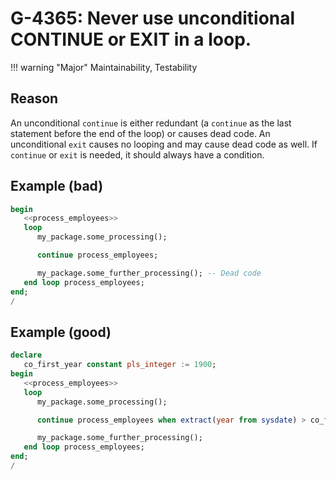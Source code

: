 # G-4365: Never use unconditional CONTINUE or EXIT in a loop.

!!! warning "Major"
    Maintainability, Testability

## Reason

An unconditional `continue` is either redundant (a `continue` as the last statement before the end of the loop) or causes dead code. An unconditional `exit` causes no looping and may cause dead code as well. If `continue` or `exit` is needed, it should always have a condition.

## Example (bad)

``` sql hl_lines="6"
begin
   <<process_employees>>
   loop
      my_package.some_processing();

      continue process_employees;

      my_package.some_further_processing(); -- Dead code
   end loop process_employees;
end;
/
```

## Example (good)

``` sql hl_lines="8"
declare
   co_first_year constant pls_integer := 1900;
begin
   <<process_employees>>
   loop
      my_package.some_processing();

      continue process_employees when extract(year from sysdate) > co_first_year;

      my_package.some_further_processing();
   end loop process_employees;
end;
/
```